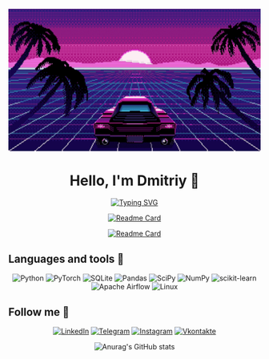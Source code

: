 ![Header](https://github.com/ditengm/ditengm/blob/main/assets/OrneryJitteryHorsechestnutleafminer-size_restricted.gif?raw=true)

<div align="center">

# Hello, I'm Dmitriy 👋

</div>


<div align="center">

[![Typing SVG](https://readme-typing-svg.herokuapp.com?font=Montserrat&size=30&pause=1000&color=FFFFFF&width=470&height=60&lines=Data+Scientist+%5C+Data+Analyst+%F0%9F%94%A5)](https://git.io/typing-svg)

</div>


<div align="center">



[![Readme Card](https://github-readme-stats.vercel.app/api/pin/?username=ditengm&repo=HackatonNanosemantics&theme=midnight-purple)](https://github.com/ditengm/HackatonNanosemantics)

[![Readme Card](https://github-readme-stats.vercel.app/api/pin/?username=ditengm&repo=ResearchPharma&theme=midnight-purple)](https://github.com/ditengm/ResearchPharma)

</div>


## Languages and tools 🔧

<div align="center">

![Python](https://img.shields.io/badge/-Python-0b0038?style=for-the-badge&logo=python&logoColor=3c78a9)
![PyTorch](https://img.shields.io/badge/PyTorch-0b0038?style=for-the-badge&logo=PyTorch&logoColor=d84f35)
![SQLite](https://img.shields.io/badge/sqlite-0b0038?style=for-the-badge&logo=sqlite&logoColor=white)
![Pandas](https://img.shields.io/badge/pandas-0b0038?style=for-the-badge&logo=pandas&logoColor=white)
![SciPy](https://img.shields.io/badge/SciPy-0b0038?style=for-the-badge&logo=scipy&logoColor=%white)
![NumPy](https://img.shields.io/badge/numpy-0b0038?style=for-the-badge&logo=numpy&logoColor=4c74cc)
![scikit-learn](https://img.shields.io/badge/scikit--learn-0b0038?style=for-the-badge&logo=scikit-learn&logoColor=fa9b38)
![Apache Airflow](https://img.shields.io/badge/Apache%20Airflow-0b0038?style=for-the-badge&logo=Apache%20Airflow&logoColor=e4351d)
![Linux](https://img.shields.io/badge/Linux-0b0038?style=for-the-badge&logo=linux&logoColor=white)

</div>

## Follow me 👀

<div align="center">

[![LinkedIn](https://img.shields.io/badge/linkedin-0b0038?style=for-the-badge&logo=linkedin&logoColor=white)](https://www.linkedin.com/in/dmitriysavelko/)
[![Telegram](https://img.shields.io/badge/Telegram-0b0038?style=for-the-badge&logo=telegram&logoColor=white)](https://t.me/ditengm)
[![Instagram](https://img.shields.io/badge/Instagram-0b0038?style=for-the-badge&logo=Instagram&logoColor=#ab46e3)](https://www.instagram.com/ditengm/)
[![Vkontakte](https://img.shields.io/badge/Instagram-0b0038?style=for-the-badge&logo=VK&logoColor=blue)](https://vk.com/dsvlko)

</div>

<div align="center">

![Anurag's GitHub stats](https://github-readme-stats.vercel.app/api?username=ditengm&theme=midnight-purple&show_icons=true)

</div>

